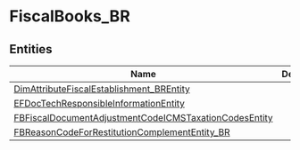 
# FiscalBooks_BR


## Entities

|Name|Description|
|---|---|
|[DimAttributeFiscalEstablishment_BREntity](DimAttributeFiscalEstablishment_BREntity.cdm.json)||
|[EFDocTechResponsibleInformationEntity](EFDocTechResponsibleInformationEntity.cdm.json)||
|[FBFiscalDocumentAdjustmentCodeICMSTaxationCodesEntity](FBFiscalDocumentAdjustmentCodeICMSTaxationCodesEntity.cdm.json)||
|[FBReasonCodeForRestitutionComplementEntity_BR](FBReasonCodeForRestitutionComplementEntity_BR.cdm.json)||
